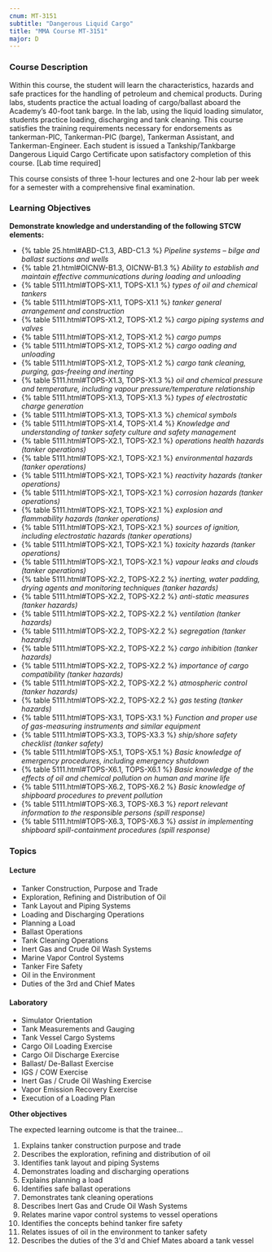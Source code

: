 ```yaml
---
cnum: MT-3151
subtitle: "Dangerous Liquid Cargo"
title: "MMA Course MT-3151"
major: D
---
```


### Course Description

Within this course, the student will learn the characteristics, hazards and safe practices for the handling of petroleum and chemical products. During labs, students practice the actual loading of cargo/ballast aboard the Academy’s 40-foot tank barge. In the lab, using the liquid loading simulator, students practice loading, discharging and tank cleaning. This course satisfies the training requirements necessary for endorsements as tankerman-PIC, Tankerman-PIC (barge), Tankerman Assistant, and Tankerman-Engineer. Each student is issued a Tankship/Tankbarge Dangerous Liquid Cargo Certificate upon satisfactory completion of this course. [Lab time required]

This course consists of three 1-hour lectures and one 2-hour lab per week for a semester with a comprehensive final examination.


### Learning Objectives

**Demonstrate knowledge and understanding of the following STCW elements:**

* {% table 25.html#ABD-C1.3, ABD-C1.3 %} *Pipeline systems – bilge and ballast suctions and wells*
* {% table 21.html#OICNW-B1.3, OICNW-B1.3 %} *Ability to establish and maintain effective communications during loading and unloading*
* {% table 5111.html#TOPS-X1.1, TOPS-X1.1 %} *types of oil and chemical tankers*
* {% table 5111.html#TOPS-X1.1, TOPS-X1.1 %} *tanker general arrangement and construction*
* {% table 5111.html#TOPS-X1.2, TOPS-X1.2 %} *cargo piping systems and valves*
* {% table 5111.html#TOPS-X1.2, TOPS-X1.2 %} *cargo pumps*
* {% table 5111.html#TOPS-X1.2, TOPS-X1.2 %} *cargo oading and unloading*
* {% table 5111.html#TOPS-X1.2, TOPS-X1.2 %} *cargo tank cleaning, purging, gas-freeing and inerting*
* {% table 5111.html#TOPS-X1.3, TOPS-X1.3 %} *oil and chemical pressure and temperature, including vapour pressure/temperature relationship*
* {% table 5111.html#TOPS-X1.3, TOPS-X1.3 %} *types of electrostatic charge generation*
* {% table 5111.html#TOPS-X1.3, TOPS-X1.3 %} *chemical symbols*
* {% table 5111.html#TOPS-X1.4, TOPS-X1.4 %} *Knowledge and understanding of tanker safety culture and safety management*
* {% table 5111.html#TOPS-X2.1, TOPS-X2.1 %} *operations health hazards (tanker operations)*
* {% table 5111.html#TOPS-X2.1, TOPS-X2.1 %} *environmental hazards (tanker operations)*
* {% table 5111.html#TOPS-X2.1, TOPS-X2.1 %} *reactivity hazards (tanker operations)*
* {% table 5111.html#TOPS-X2.1, TOPS-X2.1 %} *corrosion hazards (tanker operations)*
* {% table 5111.html#TOPS-X2.1, TOPS-X2.1 %} *explosion and flammability hazards  (tanker operations)*
* {% table 5111.html#TOPS-X2.1, TOPS-X2.1 %} *sources of ignition, including electrostatic hazards (tanker operations)*
* {% table 5111.html#TOPS-X2.1, TOPS-X2.1 %} *toxicity hazards  (tanker operations)*
* {% table 5111.html#TOPS-X2.1, TOPS-X2.1 %} *vapour leaks and clouds (tanker operations)*
* {% table 5111.html#TOPS-X2.2, TOPS-X2.2 %} *inerting, water padding, drying agents and monitoring techniques (tanker hazards)*
* {% table 5111.html#TOPS-X2.2, TOPS-X2.2 %} *anti-static measures (tanker hazards)*
* {% table 5111.html#TOPS-X2.2, TOPS-X2.2 %} *ventilation (tanker hazards)*
* {% table 5111.html#TOPS-X2.2, TOPS-X2.2 %} *segregation (tanker hazards)*
* {% table 5111.html#TOPS-X2.2, TOPS-X2.2 %} *cargo inhibition (tanker hazards)*
* {% table 5111.html#TOPS-X2.2, TOPS-X2.2 %} *importance of cargo compatibility (tanker hazards)*
* {% table 5111.html#TOPS-X2.2, TOPS-X2.2 %} *atmospheric control (tanker hazards)*
* {% table 5111.html#TOPS-X2.2, TOPS-X2.2 %} *gas testing (tanker hazards)*
* {% table 5111.html#TOPS-X3.1, TOPS-X3.1 %} *Function and proper use of gas-measuring instruments and similar equipment*
* {% table 5111.html#TOPS-X3.3, TOPS-X3.3 %} *ship/shore safety checklist (tanker safety)*
* {% table 5111.html#TOPS-X5.1, TOPS-X5.1 %} *Basic knowledge of emergency procedures, including emergency shutdown*
* {% table 5111.html#TOPS-X6.1, TOPS-X6.1 %} *Basic knowledge of the effects of oil and chemical pollution on human and marine life*
* {% table 5111.html#TOPS-X6.2, TOPS-X6.2 %} *Basic knowledge of shipboard procedures to prevent pollution*
* {% table 5111.html#TOPS-X6.3, TOPS-X6.3 %} *report relevant information to the responsible persons (spill response)*
* {% table 5111.html#TOPS-X6.3, TOPS-X6.3 %} *assist in implementing shipboard spill-containment procedures (spill response)*


### Topics

#### Lecture

* Tanker Construction, Purpose and Trade
* Exploration, Refining and Distribution of Oil
* Tank Layout and Piping Systems
* Loading and Discharging Operations
* Planning a Load
* Ballast Operations
* Tank Cleaning Operations
* Inert Gas and Crude Oil Wash Systems
* Marine Vapor Control Systems
* Tanker Fire Safety
* Oil in the Environment
* Duties of the 3rd and Chief Mates

#### Laboratory

* Simulator Orientation
* Tank Measurements and Gauging
* Tank Vessel Cargo Systems
* Cargo Oil Loading Exercise
* Cargo Oil Discharge Exercise
* Ballast/ De-Ballast Exercise
* IGS / COW Exercise
* Inert Gas / Crude Oil Washing Exercise
* Vapor Emission Recovery Exercise
* Execution of a Loading Plan



**Other objectives**


The expected learning outcome is that the trainee...

1. Explains tanker construction purpose and trade
2. Describes the exploration, refining and distribution of oil
3. Identifies tank layout and piping Systems
4. Demonstrates loading and discharging operations
5. Explains planning a load
6. Identifies safe ballast operations
7. Demonstrates tank cleaning operations
8. Describes Inert Gas and Crude Oil Wash Systems
9. Relates marine vapor control systems to vessel operations
10. Identifies the concepts behind tanker fire safety
11. Relates issues of oil in the environment to tanker safety
12. Describes the duties of the 3'd and Chief Mates aboard a tank vessel



